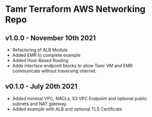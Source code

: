 # Tamr Terraform AWS Networking Repo
## v1.0.0 - November 10th 2021
* Refactoring of ALB Module
* Added EMR to complete example
* Added Host-Based Routing
* Adds interface endpoint blocks to allow Tamr VM and EMR communicate without traversing internet.

## v0.1.0 - July 20th 2021
* Added minimal VPC, NACLs, S3 VPC Endpoint and optional public subnets and NAT gateway.
* Added example with ALB and optional TLS Certificate
